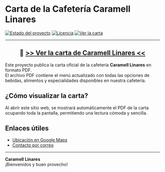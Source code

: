 # Carta de la Cafetería Caramell Linares

[![Estado del proyecto](https://img.shields.io/badge/estado-activo-brightgreen)](https://github.com/CaramellLinares.github.io)
[![Licencia](https://img.shields.io/badge/licencia-MIT-blue)](LICENSE)
[![Ver la carta](https://img.shields.io/badge/Carta-Caramell%20Linares-orange)](https://CaramellLinares.github.io)

---

<div align="center">

## 📄 [>> Ver la carta de Caramell Linares <<](https://CaramellLinares.github.io)

</div>

Este proyecto publica la carta oficial de la cafetería **Caramell Linares** en formato PDF.  
El archivo PDF contiene el menú actualizado con todas las opciones de bebidas, alimentos y especialidades disponibles en nuestra cafetería.

## ¿Cómo visualizar la carta?

Al abrir este sitio web, se mostrará automáticamente el PDF de la carta ocupando toda la pantalla, permitiendo una lectura cómoda y sencilla.

## Enlaces útiles

- [Ubicación en Google Maps](https://maps.google.com/?q=Cafetería+Caramell+Linares)
- [Contacto por correo](mailto:contacto@caramelllinares.com)

---

**Caramell Linares**  
¡Bienvenidos y buen provecho!